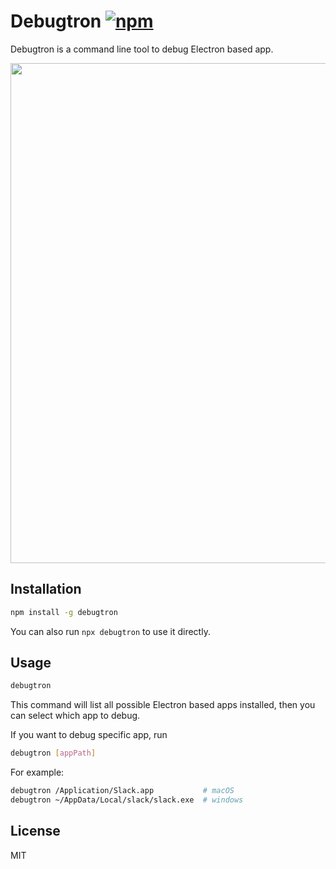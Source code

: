 # Debugtron [![npm](https://img.shields.io/npm/v/debugtron.svg)](https://www.npmjs.com/package/debugtron)

Debugtron is a command line tool to debug Electron based app.

<img src="https://raw.githubusercontent.com/bytedance/debugtron/dee6ed71af2851a8cb696e2f4180925584954f35/assets/demo.gif" width="800" />

## Installation

```sh
npm install -g debugtron
```

You can also run `npx debugtron` to use it directly.

## Usage

```sh
debugtron
```

This command will list all possible Electron based apps installed, then you can select which app to debug.

If you want to debug specific app, run

```sh
debugtron [appPath]
```

For example:

```sh
debugtron /Application/Slack.app           # macOS
debugtron ~/AppData/Local/slack/slack.exe  # windows
```

## License

MIT
